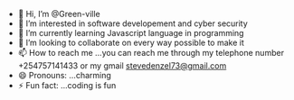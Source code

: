 - 👋 Hi, I’m @Green-ville
- 👀 I’m interested in software developement and cyber security
- 🌱 I’m currently learning Javascript language in programming
- 💞️ I’m looking to collaborate on every way possible to make it 
- 📫 How to reach me ...you can reach me through my telephone number +254757141433 or my gmail stevedenzel73@gmail.com 
- 😄 Pronouns: ...charming
- ⚡ Fun fact: ...coding is fun

<!---
Green-ville/Green-ville is a ✨ special ✨ repository because its `README.md` (this file) appears on your GitHub profile.
You can click the Preview link to take a look at your changes.
--->
